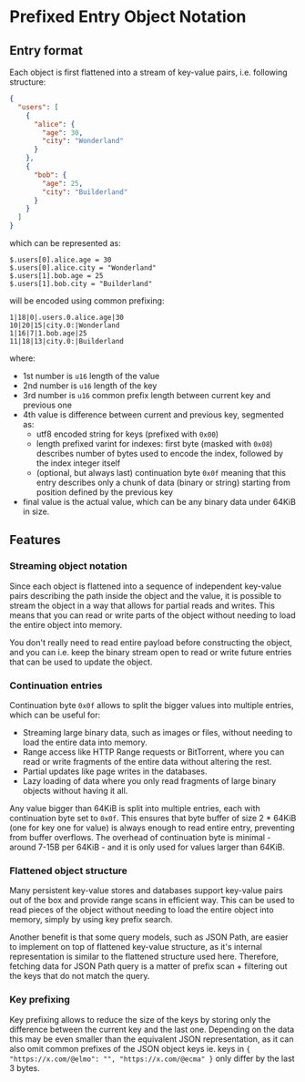# Prefixed Entry Object Notation

## Entry format

Each object is first flattened into a stream of key-value pairs, i.e. following structure:

```json
{
  "users": [
    {
      "alice": {
        "age": 30,
        "city": "Wonderland"
      }
    },
    {
      "bob": {
        "age": 25,
        "city": "Builderland"
      }
    }
  ]
}
```

which can be represented as:

```
$.users[0].alice.age = 30
$.users[0].alice.city = "Wonderland"
$.users[1].bob.age = 25
$.users[1].bob.city = "Builderland"
```

will be encoded using common prefixing:

```
1|18|0|.users.0.alice.age|30
10|20|15|city.0:|Wonderland
1|16|7|1.bob.age|25
11|18|13|city.0:|Builderland
```

where:

- 1st number is `u16` length of the value
- 2nd number is `u16` length of the key
- 3rd number is `u16` common prefix length between current key and previous one
- 4th value is difference between current and previous key, segmented as:
    - utf8 encoded string for keys (prefixed with `0x00`)
    - length prefixed varint for indexes: first byte (masked with `0x08`) describes number of bytes used to encode the
      index, followed by the index integer itself
    - (optional, but always last) continuation byte `0x0f` meaning that this entry describes only a chunk of data
      (binary or string) starting from position defined by the previous key
- final value is the actual value, which can be any binary data under 64KiB in size.

## Features

### Streaming object notation

Since each object is flattened into a sequence of independent key-value pairs describing the path inside the object and
the value, it is possible to stream the object in a way that allows for partial reads and writes. This means that you
can read or write parts of the object without needing to load the entire object into memory.

You don't really need to read entire payload before constructing the object, and you can i.e. keep the binary stream
open to read or write future entries that can be used to update the object.

### Continuation entries

Continuation byte `0x0f` allows to split the bigger values into multiple entries, which can be useful for:

- Streaming large binary data, such as images or files, without needing to load the entire data into memory.
- Range access like HTTP Range requests or BitTorrent, where you can read or write fragments of the entire data without
  altering the rest.
- Partial updates like page writes in the databases.
- Lazy loading of data where you only read fragments of large binary objects without having it all.

Any value bigger than 64KiB is split into multiple entries, each with continuation byte set to `0x0f`. This ensures that
byte buffer of size 2 * 64KiB (one for key one for value) is always enough to read entire entry, preventing from buffer
overflows. The overhead of continuation byte is minimal - around 7-15B per 64KiB - and it is only used for values larger
than 64KiB.

### Flattened object structure

Many persistent key-value stores and databases support key-value pairs out of the box and provide range scans in
efficient way. This can be used to read pieces of the object without needing to load the entire object into memory,
simply by using key prefix search.

Another benefit is that some query models, such as JSON Path, are easier to implement on top of flattened key-value
structure, as it's internal representation is similar to the flattened structure used here. Therefore, fetching data
for JSON Path query is a matter of prefix scan + filtering out the keys that do not match the query.

### Key prefixing

Key prefixing allows to reduce the size of the keys by storing only the difference between the current key and the last
one. Depending on the data this may be even smaller than the equivalent JSON representation, as it can also omit common
prefixes of the JSON object keys ie. keys in `{ "https://x.com/@elmo": "", "https://x.com/@ecma" }` only differ by the
last 3 bytes. 